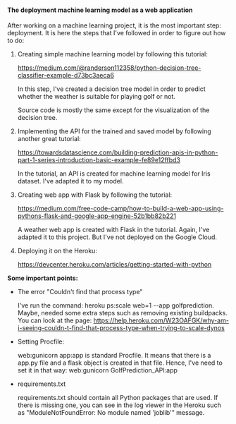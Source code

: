 #### The deployment machine learning model as a web application

After working on a machine learning project, it is the most important step: deployment.
It is here the steps that I've followed in order to figure out how to do:

1. Creating simple machine learning model by following this tutorial: 

    https://medium.com/@randerson112358/python-decision-tree-classifier-example-d73bc3aeca6

    In this step, I've created a decision tree model in order to predict whether the weather is suitable for playing golf or not.

    Source code is mostly the same except for the visualization of the decision tree.

2. Implementing the API for the trained and saved model by following another great tutorial:

    https://towardsdatascience.com/building-prediction-apis-in-python-part-1-series-introduction-basic-example-fe89e12ffbd3

    In the tutorial, an API is created for machine learning model for Iris dataset. I've adapted it to my model.

3. Creating web app with Flask by following the tutorial:

    https://medium.com/free-code-camp/how-to-build-a-web-app-using-pythons-flask-and-google-app-engine-52b1bb82b221

    A weather web app is created with Flask in the tutorial. Again, I've adapted it to this project. But I've not deployed on the Google Cloud.

4. Deploying it on the Heroku:

    https://devcenter.heroku.com/articles/getting-started-with-python

**Some important points:**

* The error "Couldn't find that process type"

    I've run the command: heroku ps:scale web=1 --app golfprediction. Maybe, needed some extra steps such as removing existing buildpacks.
    You can look at the page: https://help.heroku.com/W23OAFGK/why-am-i-seeing-couldn-t-find-that-process-type-when-trying-to-scale-dynos

* Setting Procfile:

    web:gunicorn app:app is standard Procfile. It means that there is a app.py file and a flask object is created in that file. 
    Hence, I've need to set it in that way: web:gunicorn GolfPrediction_API:app

* requirements.txt

    requirements.txt should contain all Python packages that are used. 
    If there is missing one, you can see in the log viewer in the Heroku such as "ModuleNotFoundError: No module named 'joblib'" message.
